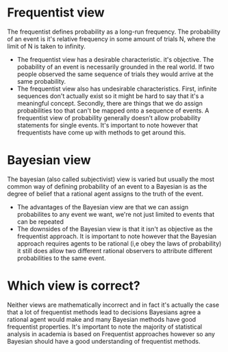 # Frequentist view

The frequentist defines probability as a long-run frequency. 
The probability of an event is it's relative frequency in some amount of trials N, where the limit of N is taken to infinity. 

* The frequentist view has a desirable characteristic. it's objective. The pobability of an event is necessarily grounded in the real world.
If two people observed the same sequence of trials they would arrive at the same probability.
* The frequentist view also has undesirable characteristics. First, infinite sequences don't actually exist so it might be hard to say that it's a meaningful concept.
Secondly, there are things that we do assign probabilities too that can't be mapped onto a sequence of events. A frequentist view of probability generally doesn't allow probability
statements for single events. It's important to note however that frequentists have come up with methods to get around this.

# Bayesian view

The bayesian (also called subjectivist) view is varied but usually the most common way of defining probability of an event to a Bayesian is as the degree of belief that a
rational agent assigns to the truth of the event. 

* The advantages of the Bayesian view are that we can assign probabilites to any event we want, we're not just limited to events that can be repeated
* The downsides of the Bayesian view is that it isn't as objective as the frequentist approach. It is important to note however that the Bayesian approach requires agents to be
rational (i,e obey the laws of probability) it still does allow two different rational observers to attribute different probabilities to the same event.

# Which view is correct?

Neither views are mathematically incorrect and in fact it's actually the case that a lot of frequentist methods lead to decisions Bayesians agree a rational agent would make and 
many Bayesian methods have good frequentist properties. It's important to note the majority of statistical analysis in academia is based on Frequentist approaches however so
any Bayesian should have a good understanding of frequentist methods.
